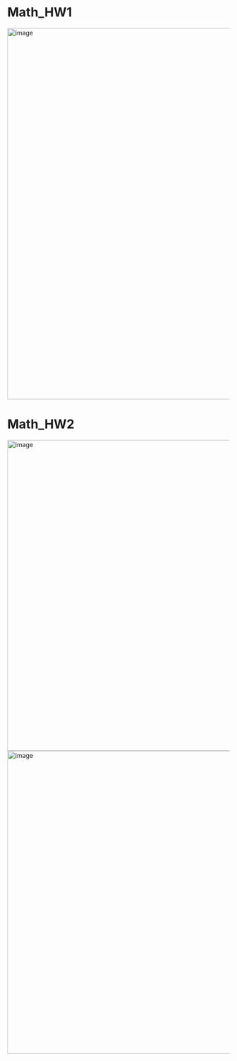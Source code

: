 # Math_HW1
<img width="841" alt="image" src="https://github.com/JuliestJu/Math_HW1/assets/46191250/6e9ecba7-a1cc-431f-ba40-6f7d1c52350b">

# Math_HW2
<img width="704" alt="image" src="https://github.com/JuliestJu/Math_HW1/assets/46191250/c2542a31-f4ce-4cc4-827b-0edfc6a9f19b">

<img width="686" alt="image" src="https://github.com/JuliestJu/Math_HW1/assets/46191250/688dcd50-ea1d-45a7-b1ec-96c01f565ecf">



